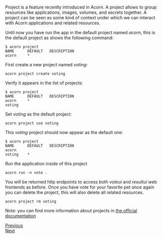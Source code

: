 Project is a feature recently introduced in Acorn. A project allows to group resources like applications, images, volumes, and secrets together. A project can be seen as some kind of context under which we can interact with Acorn applications and related resources.  

Until now you have run the app in the default project named *acorn*, this is the default project as shows the following command:

```
$ acorn project
NAME      DEFAULT   DESCRIPTION
acorn     *
```

First create a new project named *voting*:

```
acorn project create voting
```

Verify it appears in the list of projects:

```
$ acorn project
NAME      DEFAULT   DESCRIPTION
acorn     *
voting
```

Set *voting* as the default project:

```
acorn project use voting
```

This *voting* project should now appear as the default one:

```
$ acorn project
NAME      DEFAULT   DESCRIPTION
acorn     
voting    *
```

Run the application inside of this project

```
acorn run -n vote .
```

You will be returned http endpoints to access both *voteui* and *resultui* web frontends as before.
Once you have vote for your favorite pet once again you can delete the project, this will also delete all related resources.

```
acorn project rm voting
```

Note: you can find more information about projects in [the official documentation](https://docs.acorn.io/running/projects)

[Previous](./constraints.md)  
[Next](./acorn_image.md)